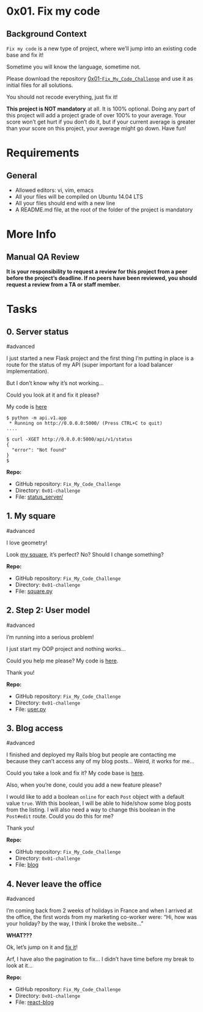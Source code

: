 # 0x01. Fix my code

## Background Context

``Fix my code`` is a new type of project, where we’ll jump into an existing code base and fix it!

Sometime you will know the language, sometime not.

Please download the repository [0x01-``Fix_My_Code_Challenge``](https://github.com/holbertonschool/0x01-``Fix_My_Code_Challenge``) and use it as initial files for all solutions.

You should not recode everything, just fix it!

**This project is NOT mandatory** at all. It is 100% optional. Doing any part of this project will add a project grade of over 100% to your average. Your score won’t get hurt if you don’t do it, but if your current average is greater than your score on this project, your average might go down. Have fun!

# Requirements

## General

* Allowed editors: vi, vim, emacs
* All your files will be compiled on Ubuntu 14.04 LTS
* All your files should end with a new line
* A README.md file, at the root of the folder of the project is mandatory

# More Info

## Manual QA Review

**It is your responsibility to request a review for this project from a peer before the project’s deadline. If no peers have been reviewed, you should request a review from a TA or staff member.**

# Tasks
## 0. Server status

#advanced

I just started a new Flask project and the first thing I’m putting in place is a route for the status of my API (super important for a load balancer implementation).

But I don’t know why it’s not working…

Could you look at it and fix it please?

My code is [here](https://github.com/holbertonschool/0x01-``Fix_My_Code_Challenge``/tree/master/status_server/)
```
$ python -m api.v1.app
 * Running on http://0.0.0.0:5000/ (Press CTRL+C to quit)
....
```

```
$ curl -XGET http://0.0.0.0:5000/api/v1/status
{
  "error": "Not found"
}
$
```

**Repo:**

* GitHub repository: ``Fix_My_Code_Challenge``
* Directory: ``0x01-challenge``
* File: [status_server/](./status_server/)

## 1. My square

#advanced

I love geometry!

Look [my square](https://github.com/holbertonschool/0x01-Fix_My_Code_Challenge/blob/master/square.py), it’s perfect? No? Should I change something?

**Repo:**

* GitHub repository: ``Fix_My_Code_Challenge``
* Directory: ``0x01-challenge``
* File: [square.py](./square.py/)

## 2. Step 2: User model

#advanced

I’m running into a serious problem!

I just start my OOP project and nothing works…

Could you help me please? My code is [here](https://github.com/holbertonschool/0x01-Fix_My_Code_Challenge/blob/master/user.py).

Thank you!

**Repo:**

* GitHub repository: ``Fix_My_Code_Challenge``
* Directory: ``0x01-challenge``
* File: [user.py](./user.py/)

## 3. Blog access

#advanced

I finished and deployed my Rails blog but people are contacting me because they can’t access any of my blog posts… Weird, it works for me…

Could you take a look and fix it? My code base is [here](https://github.com/holbertonschool/0x01-Fix_My_Code_Challenge/tree/master/blog).

Also, when you’re done, could you add a new feature please?

I would like to add a boolean ``online`` for each ``Post`` object with a default value ``true``. With this boolean, I will be able to hide/show some blog posts from the listing. I will also need a way to change this boolean in the ``Post#edit`` route. Could you do this for me?

Thank you!

**Repo:**

* GitHub repository: ``Fix_My_Code_Challenge``
* Directory: ``0x01-challenge``
* File: [blog](./blog/)

## 4. Never leave the office

#advanced

I’m coming back from 2 weeks of holidays in France and when I arrived at the office, the first words from my marketing co-worker were: “Hi, how was your holiday? by the way, I think I broke the website…”

**WHAT???**

Ok, let’s jump on it and [fix it](https://github.com/holbertonschool/0x01-Fix_My_Code_Challenge/tree/master/react-blog)!

Arf, I have also the pagination to fix… I didn’t have time before my break to look at it…

**Repo:**

* GitHub repository: ``Fix_My_Code_Challenge``
* Directory: ``0x01-challenge``
* File: [react-blog](./react-blog/)

